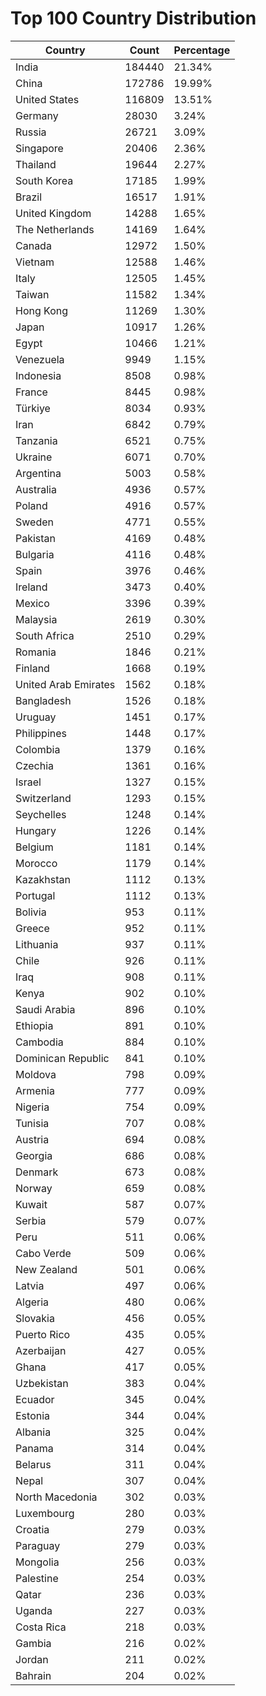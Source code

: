 # Top 100 Country Distribution
| Country | Count | Percentage |
|----|----|----|
| India | 184440 | 21.34% |
| China | 172786 | 19.99% |
| United States | 116809 | 13.51% |
| Germany | 28030 | 3.24% |
| Russia | 26721 | 3.09% |
| Singapore | 20406 | 2.36% |
| Thailand | 19644 | 2.27% |
| South Korea | 17185 | 1.99% |
| Brazil | 16517 | 1.91% |
| United Kingdom | 14288 | 1.65% |
| The Netherlands | 14169 | 1.64% |
| Canada | 12972 | 1.50% |
| Vietnam | 12588 | 1.46% |
| Italy | 12505 | 1.45% |
| Taiwan | 11582 | 1.34% |
| Hong Kong | 11269 | 1.30% |
| Japan | 10917 | 1.26% |
| Egypt | 10466 | 1.21% |
| Venezuela | 9949 | 1.15% |
| Indonesia | 8508 | 0.98% |
| France | 8445 | 0.98% |
| Türkiye | 8034 | 0.93% |
| Iran | 6842 | 0.79% |
| Tanzania | 6521 | 0.75% |
| Ukraine | 6071 | 0.70% |
| Argentina | 5003 | 0.58% |
| Australia | 4936 | 0.57% |
| Poland | 4916 | 0.57% |
| Sweden | 4771 | 0.55% |
| Pakistan | 4169 | 0.48% |
| Bulgaria | 4116 | 0.48% |
| Spain | 3976 | 0.46% |
| Ireland | 3473 | 0.40% |
| Mexico | 3396 | 0.39% |
| Malaysia | 2619 | 0.30% |
| South Africa | 2510 | 0.29% |
| Romania | 1846 | 0.21% |
| Finland | 1668 | 0.19% |
| United Arab Emirates | 1562 | 0.18% |
| Bangladesh | 1526 | 0.18% |
| Uruguay | 1451 | 0.17% |
| Philippines | 1448 | 0.17% |
| Colombia | 1379 | 0.16% |
| Czechia | 1361 | 0.16% |
| Israel | 1327 | 0.15% |
| Switzerland | 1293 | 0.15% |
| Seychelles | 1248 | 0.14% |
| Hungary | 1226 | 0.14% |
| Belgium | 1181 | 0.14% |
| Morocco | 1179 | 0.14% |
| Kazakhstan | 1112 | 0.13% |
| Portugal | 1112 | 0.13% |
| Bolivia | 953 | 0.11% |
| Greece | 952 | 0.11% |
| Lithuania | 937 | 0.11% |
| Chile | 926 | 0.11% |
| Iraq | 908 | 0.11% |
| Kenya | 902 | 0.10% |
| Saudi Arabia | 896 | 0.10% |
| Ethiopia | 891 | 0.10% |
| Cambodia | 884 | 0.10% |
| Dominican Republic | 841 | 0.10% |
| Moldova | 798 | 0.09% |
| Armenia | 777 | 0.09% |
| Nigeria | 754 | 0.09% |
| Tunisia | 707 | 0.08% |
| Austria | 694 | 0.08% |
| Georgia | 686 | 0.08% |
| Denmark | 673 | 0.08% |
| Norway | 659 | 0.08% |
| Kuwait | 587 | 0.07% |
| Serbia | 579 | 0.07% |
| Peru | 511 | 0.06% |
| Cabo Verde | 509 | 0.06% |
| New Zealand | 501 | 0.06% |
| Latvia | 497 | 0.06% |
| Algeria | 480 | 0.06% |
| Slovakia | 456 | 0.05% |
| Puerto Rico | 435 | 0.05% |
| Azerbaijan | 427 | 0.05% |
| Ghana | 417 | 0.05% |
| Uzbekistan | 383 | 0.04% |
| Ecuador | 345 | 0.04% |
| Estonia | 344 | 0.04% |
| Albania | 325 | 0.04% |
| Panama | 314 | 0.04% |
| Belarus | 311 | 0.04% |
| Nepal | 307 | 0.04% |
| North Macedonia | 302 | 0.03% |
| Luxembourg | 280 | 0.03% |
| Croatia | 279 | 0.03% |
| Paraguay | 279 | 0.03% |
| Mongolia | 256 | 0.03% |
| Palestine | 254 | 0.03% |
| Qatar | 236 | 0.03% |
| Uganda | 227 | 0.03% |
| Costa Rica | 218 | 0.03% |
| Gambia | 216 | 0.02% |
| Jordan | 211 | 0.02% |
| Bahrain | 204 | 0.02% |
